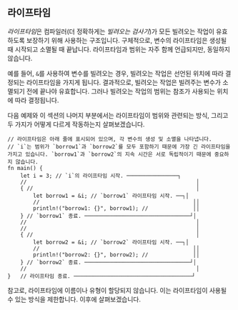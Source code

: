 ## 라이프타임

*라이프타임*은 컴파일러(더 정확하게는 *빌려오는 검사기*)가 모든 빌려오는 작업이 유효하도록 보장하기 위해 사용하는 구조입니다. 구체적으로, 변수의 라이프타임은 생성될 때 시작되고 소멸될 때 끝납니다. 라이프타임과 범위는 자주 함께 언급되지만, 동일하지 않습니다.

예를 들어, `&`를 사용하여 변수를 빌려오는 경우, 빌려오는 작업은 선언된 위치에 따라 결정되는 라이프타임을 가지게 됩니다. 결과적으로, 빌려오는 작업은 빌려주는 변수가 소멸되기 전에 끝나야 유효합니다. 그러나 빌려오는 작업의 범위는 참조가 사용되는 위치에 따라 결정됩니다.

다음 예제와 이 섹션의 나머지 부분에서는 라이프타임이 범위와 관련되는 방식, 그리고 두 가지가 어떻게 다르게 작동하는지 살펴보겠습니다.

```rust,editable
// 라이프타임은 아래 줄에 표시되어 있으며, 각 변수의 생성 및 소멸을 나타냅니다.
// `i`는 범위가 `borrow1`과 `borrow2`를 모두 포함하기 때문에 가장 긴 라이프타임을 가지고 있습니다. `borrow1`과 `borrow2`의 지속 시간은 서로 독립적이기 때문에 중요하지 않습니다.
fn main() {
    let i = 3; // `i`의 라이프타임 시작. ────────────────┐
    //                                                     │
    { //                                                   │
        let borrow1 = &i; // `borrow1` 라이프타임 시작. ──┐│
        //                                                ││
        println!("borrow1: {}", borrow1); //              ││
    } // `borrow1` 종료. ─────────────────────────────────┘│
    //                                                     │
    //                                                     │
    { //                                                   │
        let borrow2 = &i; // `borrow2` 라이프타임 시작. ──┐│
        //                                                ││
        println!("borrow2: {}", borrow2); //              ││
    } // `borrow2` 종료. ─────────────────────────────────┘│
    //                                                     │
}   // 라이프타임 종료. ─────────────────────────────────────┘
```

참고로, 라이프타임에 이름이나 유형이 할당되지 않습니다. 이는 라이프타임이 사용될 수 있는 방식을 제한합니다. 이후에 살펴보겠습니다.
